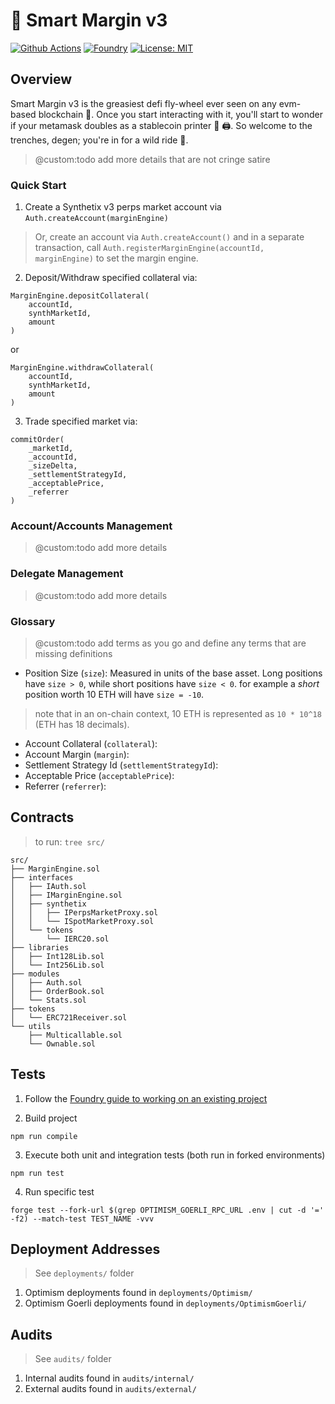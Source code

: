 # 🧱 Smart Margin v3

[![Github Actions][gha-badge]][gha] 
[![Foundry][foundry-badge]][foundry] 
[![License: MIT][license-badge]][license]

[gha]: https://github.com/Kwenta/smart-margin-v3/actions
[gha-badge]: https://github.com/Kwenta/smart-margin-v3/actions/workflows/test.yml/badge.svg
[foundry]: https://getfoundry.sh/
[foundry-badge]: https://img.shields.io/badge/Built%20with-Foundry-FFDB1C.svg
[license]: https://opensource.org/license/GPL-3.0/
[license-badge]:https://img.shields.io/badge/GitHub-GPL--3.0-informational

## Overview
Smart Margin v3 is the greasiest defi fly-wheel ever seen on any evm-based blockchain 🎡. Once you start interacting with it, you'll start to wonder if your metamask doubles as a stablecoin printer 🤑 🖨️. So welcome to the trenches, degen; you're in for a wild ride 🐂. 
> @custom:todo add more details that are not cringe satire

### Quick Start
1. Create a Synthetix v3 perps market account via `Auth.createAccount(marginEngine)`
> Or, create an account via `Auth.createAccount()` and in a separate transaction, call `Auth.registerMarginEngine(accountId, marginEngine)` to set the margin engine.
2. Deposit/Withdraw specified collateral via:
```
MarginEngine.depositCollateral(
    accountId,
    synthMarketId,
    amount
)
```
or
```
MarginEngine.withdrawCollateral(
    accountId,
    synthMarketId,
    amount
)
```
3. Trade specified market via:
```
commitOrder(
    _marketId,
    _accountId,
    _sizeDelta,
    _settlementStrategyId,
    _acceptablePrice,
    _referrer
)
```

### Account/Accounts Management
> @custom:todo add more details

### Delegate Management
> @custom:todo add more details

### Glossary
> @custom:todo add terms as you go and define any terms that are missing definitions
- Position Size (`size`): Measured in units of the base asset. Long positions have `size > 0`, while short positions have `size < 0`. for example a *short* position worth 10 ETH will have `size = -10`. 
> note that in an on-chain context, 10 ETH is represented as `10 * 10^18` (ETH has 18 decimals).
- Account Collateral (`collateral`): 
- Account Margin (`margin`):
- Settlement Strategy Id (`settlementStrategyId`):
- Acceptable Price (`acceptablePrice`):
- Referrer (`referrer`):

## Contracts
> to run: `tree src/`
```
src/
├── MarginEngine.sol
├── interfaces
│   ├── IAuth.sol
│   ├── IMarginEngine.sol
│   ├── synthetix
│   │   ├── IPerpsMarketProxy.sol
│   │   └── ISpotMarketProxy.sol
│   └── tokens
│       └── IERC20.sol
├── libraries
│   ├── Int128Lib.sol
│   └── Int256Lib.sol
├── modules
│   ├── Auth.sol
│   ├── OrderBook.sol
│   └── Stats.sol
├── tokens
│   └── ERC721Receiver.sol
└── utils
    ├── Multicallable.sol
    └── Ownable.sol
```

## Tests

1. Follow the [Foundry guide to working on an existing project](https://book.getfoundry.sh/projects/working-on-an-existing-project.html)

2. Build project

```
npm run compile
```

3. Execute both unit and integration tests (both run in forked environments)

```
npm run test
```

4. Run specific test

```
forge test --fork-url $(grep OPTIMISM_GOERLI_RPC_URL .env | cut -d '=' -f2) --match-test TEST_NAME -vvv
```

## Deployment Addresses
> See `deployments/` folder
1. Optimism deployments found in `deployments/Optimism/`
2. Optimism Goerli deployments found in `deployments/OptimismGoerli/`

## Audits
> See `audits/` folder
1. Internal audits found in `audits/internal/`
2. External audits found in `audits/external/`